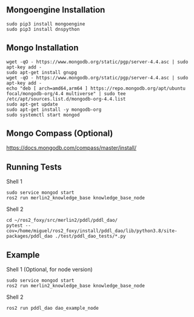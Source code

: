 
## Mongoengine Installation
```
sudo pip3 install mongoengine
sudo pip3 install dnspython
```
## Mongo Installation
```
wget -qO - https://www.mongodb.org/static/pgp/server-4.4.asc | sudo apt-key add -
sudo apt-get install gnupg
wget -qO - https://www.mongodb.org/static/pgp/server-4.4.asc | sudo apt-key add -
echo "deb [ arch=amd64,arm64 ] https://repo.mongodb.org/apt/ubuntu focal/mongodb-org/4.4 multiverse" | sudo tee /etc/apt/sources.list.d/mongodb-org-4.4.list
sudo apt-get update
sudo apt-get install -y mongodb-org
sudo systemctl start mongod
```

## Mongo Compass (Optional)
https://docs.mongodb.com/compass/master/install/

## Running Tests
Shell 1
```
sudo service mongod start
ros2 run merlin2_knowledge_base knowledge_base_node
```

Shell 2
```
cd ~/ros2_foxy/src/merlin2/pddl/pddl_dao/
pytest --cov=/home/miguel/ros2_foxy/install/pddl_dao/lib/python3.8/site-packages/pddl_dao ./test/pddl_dao_tests/*.py
```

## Example
Shell 1 (Optional, for node version)
```
sudo service mongod start
ros2 run merlin2_knowledge_base knowledge_base_node
```

Shell 2
```
ros2 run pddl_dao dao_example_node
```
